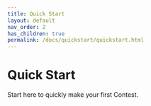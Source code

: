 ```yaml
---
title: Quick Start
layout: default
nav_order: 2
has_children: true
permalink: /docs/quickstart/quickstart.html
---
```


# Quick Start

Start here to quickly make your first Contest.
